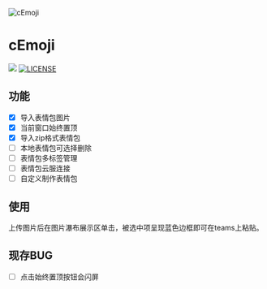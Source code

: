 ![cEmoji](https://raw.githubusercontent.com/ZevAlain/cEmoji/main/my_icon.ico)
# cEmoji
[![](https://img.shields.io/github/release/ZevAlain/cEmoji.svg)](https://github.com/ZevAlain/cEmoji/releases/latest)
[![LICENSE](https://img.shields.io/github/license/ZevAlain/cEmoji "LICENSE")](./LICENSE "LICENSE")

## 功能
- [x] 导入表情包图片
- [x] 当前窗口始终置顶
- [x] 导入zip格式表情包
- [ ] 本地表情包可选择删除
- [ ] 表情包多标签管理
- [ ] 表情包云服连接
- [ ] 自定义制作表情包

## 使用
上传图片后在图片瀑布展示区单击，被选中项呈现蓝色边框即可在teams上粘贴。

## 现存BUG
- [ ] 点击始终置顶按钮会闪屏
